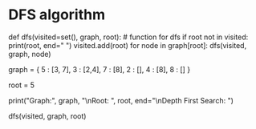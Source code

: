# DFS algorithm

def dfs(visited=set(), graph, root):
    # function for dfs 
    if root not in visited:
        print(root, end=" ")
        visited.add(root)
        for node in graph[root]:
            dfs(visited, graph, node)

graph = {
  5 : [3, 7],
  3 : [2,4],
  7 : [8],
  2 : [],
  4 : [8],
  8 : []
}

root = 5

print("Graph:", graph, "\nRoot: ", root, end="\nDepth First Search: ")

dfs(visited, graph, root)
